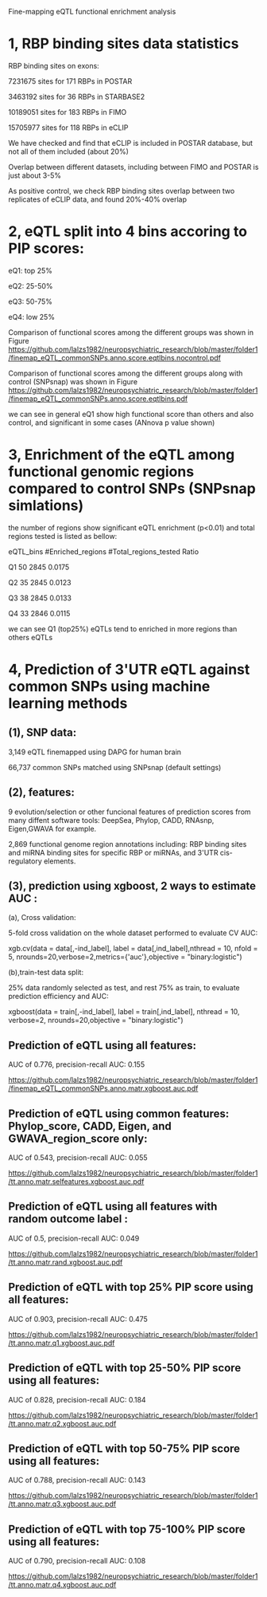 Fine-mapping eQTL functional enrichment analysis
 
<h1> 1, RBP binding sites data statistics </h1>

RBP binding sites on exons:

7231675 sites for 171 RBPs in  POSTAR

3463192 sites for 36 RBPs in STARBASE2

10189051 sites for 183 RBPs in FIMO

15705977 sites for 118 RBPs in eCLIP

We have checked and find that eCLIP is included in POSTAR database, but not all of them included (about 20%)

Overlap between different datasets, including between FIMO and POSTAR is just about 3-5%

As positive control, we check RBP binding sites overlap between two replicates of eCLIP data, and found 20%-40% overlap


<h1> 2, eQTL split into 4 bins accoring to PIP scores: </h1>

eQ1: top 25%

eQ2: 25-50%

eQ3: 50-75%

eQ4: low 25%

Comparison of functional scores among the different groups was shown in Figure
https://github.com/lalzs1982/neuropsychiatric_research/blob/master/folder1/finemap_eQTL_commonSNPs.anno.score.eqtlbins.nocontrol.pdf
  
Comparison of functional scores among the different groups along with control (SNPsnap) was shown in Figure
https://github.com/lalzs1982/neuropsychiatric_research/blob/master/folder1/finemap_eQTL_commonSNPs.anno.score.eqtlbins.pdf

we can see in general eQ1 show high functional score than others and also control, and significant in some cases (ANnova p value shown)


<h1> 3, Enrichment of the eQTL among functional genomic regions compared to control SNPs (SNPsnap simlations) </h1> 
 
 the number of regions show significant eQTL enrichment (p<0.01) and total regions tested is listed as bellow: 

eQTL_bins	 #Enriched_regions	 #Total_regions_tested	 Ratio

 Q1	  50	  2845	  0.0175

 Q2	  35	  2845	  0.0123

 Q3	  38	  2845	  0.0133

 Q4	  33	  2846	  0.0115

we can see Q1 (top25%) eQTLs tend to enriched in more regions than others eQTLs

 <h1> 4, Prediction of 3'UTR eQTL against common SNPs using machine learning methods </h1>

<h2> (1), SNP data: </h2>

3,149 eQTL finemapped using DAPG for human brain

66,737 common SNPs matched using SNPsnap (default settings)

<h2> (2), features: </h2>

9 evolution/selection or other funcional features of prediction scores from many diffent software tools: DeepSea, Phylop, CADD, RNAsnp, Eigen,GWAVA for example.  

2,869 functional genome region annotations including: RBP binding sites and miRNA binding sites for specific RBP or miRNAs, and 3'UTR cis-regulatory elements.

<h2> (3), prediction using xgboost, 2 ways to estimate AUC : </h2>

(a), Cross validation:


5-fold cross validation on the whole dataset performed to evaluate CV AUC:
 
xgb.cv(data = data[,-ind_label], label = data[,ind_label],nthread = 10, nfold = 5, nrounds=20,verbose=2,metrics={'auc'},objective = "binary:logistic")


(b),train-test data split:


25% data randomly selected as test, and rest 75% as train, to evaluate prediction efficiency and AUC:  

xgboost(data = train[,-ind_label], label = train[,ind_label], nthread = 10, verbose=2, nrounds=20,objective = "binary:logistic")
 

<h2>Prediction of eQTL using all features: </h2>

AUC of 0.776, precision-recall AUC: 0.155

https://github.com/lalzs1982/neuropsychiatric_research/blob/master/folder1/finemap_eQTL_commonSNPs.anno.matr.xgboost.auc.pdf


<h2> Prediction of eQTL using common features: Phylop_score, CADD, Eigen, and GWAVA_region_score only: </h2>

AUC of 0.543, precision-recall AUC: 0.055 

https://github.com/lalzs1982/neuropsychiatric_research/blob/master/folder1/tt.anno.matr.selfeatures.xgboost.auc.pdf


<h2> Prediction of eQTL using all features with random outcome label : </h2>

AUC of 0.5, precision-recall AUC: 0.049 

https://github.com/lalzs1982/neuropsychiatric_research/blob/master/folder1/tt.anno.matr.rand.xgboost.auc.pdf


<h2> Prediction of eQTL with top 25% PIP score using all features: </h2>

AUC of 0.903, precision-recall AUC: 0.475

https://github.com/lalzs1982/neuropsychiatric_research/blob/master/folder1/tt.anno.matr.q1.xgboost.auc.pdf


<h2> Prediction of eQTL with top 25-50% PIP score using all features: </h2>

AUC of 0.828, precision-recall AUC: 0.184

https://github.com/lalzs1982/neuropsychiatric_research/blob/master/folder1/tt.anno.matr.q2.xgboost.auc.pdf


<h2> Prediction of eQTL with top 50-75% PIP score using all features: </h2>

AUC of 0.788, precision-recall AUC: 0.143

https://github.com/lalzs1982/neuropsychiatric_research/blob/master/folder1/tt.anno.matr.q3.xgboost.auc.pdf


<h2> Prediction of eQTL with top 75-100% PIP score using all features: </h2>

AUC of 0.790, precision-recall AUC: 0.108

https://github.com/lalzs1982/neuropsychiatric_research/blob/master/folder1/tt.anno.matr.q4.xgboost.auc.pdf







 
